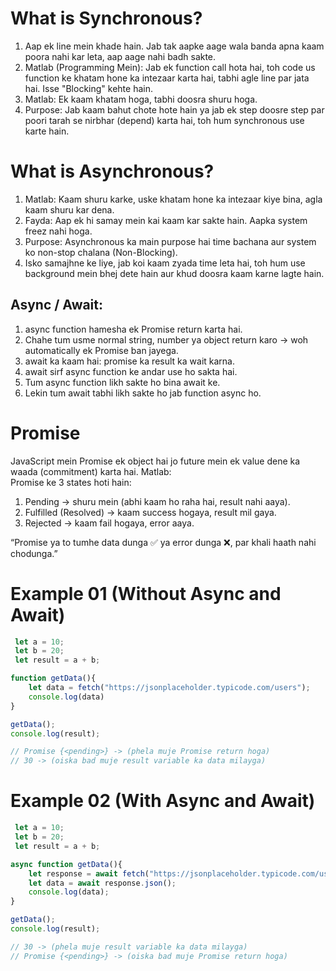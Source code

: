 # What is Synchronous?

1. Aap ek line mein khade hain. Jab tak aapke aage wala banda apna kaam poora nahi kar leta, aap aage nahi badh sakte. <br>
2. Matlab (Programming Mein): Jab ek function call hota hai, toh code us function ke khatam hone ka intezaar karta hai, tabhi agle line par jata hai. Isse "Blocking" kehte hain. <br> 
3. Matlab: Ek kaam khatam hoga, tabhi doosra shuru hoga. <br>
3. Purpose: Jab kaam bahut chote hote hain ya jab ek step doosre step par poori tarah se nirbhar (depend) karta hai, toh hum synchronous use karte hain. <br>

# What is Asynchronous?

1. Matlab: Kaam shuru karke, uske khatam hone ka intezaar kiye bina, agla kaam shuru kar dena.<br>
2. Fayda: Aap ek hi samay mein kai kaam kar sakte hain. Aapka system freez nahi hoga.<br>
3. Purpose: Asynchronous ka main purpose hai time bachana aur system ko non-stop chalana (Non-Blocking). <br>
4. Isko samajhne ke liye, jab koi kaam zyada time leta hai, toh hum use background mein bhej dete hain aur khud doosra kaam karne lagte hain.

## Async / Await:
1. async function hamesha ek Promise return karta hai. <br>
2. Chahe tum usme normal string, number ya object return karo → woh automatically ek Promise ban jayega. <br>
3. await ka kaam hai: promise ka result ka wait karna.<br>
4. await sirf async function ke andar use ho sakta hai. <br>
5. Tum async function likh sakte ho bina await ke. <br>
6. Lekin tum await tabhi likh sakte ho jab function async ho.

# Promise
JavaScript mein Promise ek object hai jo future mein ek value dene ka waada (commitment) karta hai.
Matlab:<br>
Promise ke 3 states hoti hain:
1. Pending → shuru mein (abhi kaam ho raha hai, result nahi aaya).
2. Fulfilled (Resolved) → kaam success hogaya, result mil gaya.
3. Rejected → kaam fail hogaya, error aaya.

“Promise ya to tumhe data dunga ✅ ya error dunga ❌, par khali haath nahi chodunga.”

# Example 01 (Without Async and Await)
```js
 let a = 10;
 let b = 20;
 let result = a + b;

function getData(){
    let data = fetch("https://jsonplaceholder.typicode.com/users");
    console.log(data)
}

getData();
console.log(result);

// Promise {<pending>} -> (phela muje Promise return hoga) 
// 30 -> (oiska bad muje result variable ka data milayga)
```
# Example 02 (With Async and Await)
```js
 let a = 10;
 let b = 20;
 let result = a + b;

async function getData(){
    let response = await fetch("https://jsonplaceholder.typicode.com/users");
    let data = await response.json();
    console.log(data);
}

getData();
console.log(result);

// 30 -> (phela muje result variable ka data milayga)
// Promise {<pending>} -> (oiska bad muje Promise return hoga)
```